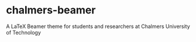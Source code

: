 # chalmers-beamer
A LaTeX Beamer theme for students and researchers at Chalmers University of Technology

